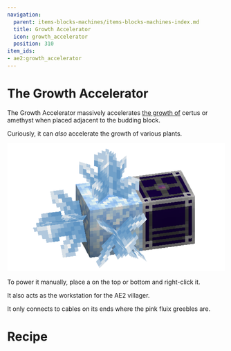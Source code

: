 ```yaml
---
navigation:
  parent: items-blocks-machines/items-blocks-machines-index.md
  title: Growth Accelerator
  icon: growth_accelerator
  position: 310
item_ids:
- ae2:growth_accelerator
---
```

# The Growth Accelerator

<BlockImage id="growth_accelerator" p:powered="true" scale="8" perspective="up" />

The Growth Accelerator massively accelerates [the growth of](../ae2-mechanics/farming-certus.md) certus or amethyst when placed adjacent to the budding block.

Curiously, it can *also* accelerate the growth of various plants.

![A Flawless Budding Certus with a growth accelerator](../assets/assemblies/budding_certus_2.png)

To power it manually, place a <ItemLink id="crank"/> on the top or bottom and right-click it.

It also acts as the workstation for the AE2 villager.

It only connects to cables on its ends where the pink fluix greebles are.

# Recipe

<RecipeFor id="growth_accelerator" />